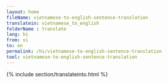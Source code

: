 ```yaml
---
layout: home
fileName: vietnamese-to-english-sentence-translation
translatein: vietnamese_to_english
folderName : translate
lang: hi
from: vi
to: en
permalink: /hi/vietnamese-to-english-sentence-translation
tool: vietnamese-to-english-sentence-translation
---
```

{% include section/translateinto.html %}